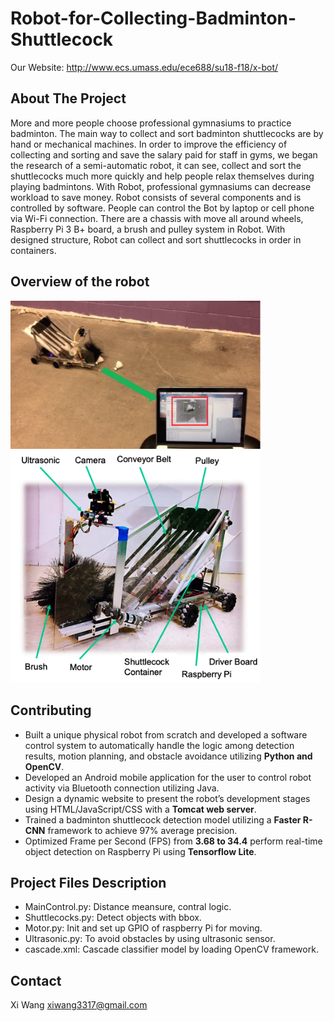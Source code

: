 # Robot-for-Collecting-Badminton-Shuttlecock
Our Website: http://www.ecs.umass.edu/ece688/su18-f18/x-bot/
## About The Project 
More and more people choose professional gymnasiums to practice badminton. The main way to collect and sort badminton shuttlecocks are by hand or mechanical machines. In order to improve the efficiency of collecting and sorting and save the salary paid for staff in gyms, we began the research of a semi-automatic robot, it can see, collect and sort the shuttlecocks much more quickly and help people relax themselves during playing badmintons. With Robot, professional gymnasiums can decrease workload to save money. Robot consists of several components and is controlled by software. People can control the Bot by laptop or cell phone via Wi-Fi connection. There are a chassis with move all around wheels, Raspberry Pi 3 B+ board, a brush and pulley system in Robot. With designed structure, Robot can collect and sort shuttlecocks in order in containers.

## Overview of the robot
<img src="x-bot.png" width=400 alt="robot" />
<img src="mechanicalDesign.png" width=400 alt="robot" />

## Contributing
- Built a unique physical robot from scratch and developed a software control system to automatically handle the logic among detection results, motion planning, and obstacle avoidance utilizing **Python and OpenCV**.
- Developed an Android mobile application for the user to control robot activity via Bluetooth connection utilizing Java.
- Design a dynamic website to present the robot’s development stages using HTML/JavaScript/CSS with a **Tomcat web server**.
- Trained a badminton shuttlecock detection model utilizing a **Faster R-CNN** framework to achieve 97% average precision.
- Optimized Frame per Second (FPS) from **3.68 to 34.4** perform real-time object detection on Raspberry Pi using **Tensorflow Lite**.

## Project Files Description
- MainControl.py: Distance meansure, contral logic. 
- Shuttlecocks.py: Detect objects with bbox.
- Motor.py: Init and set up GPIO of raspberry Pi for moving.
- Ultrasonic.py: To avoid obstacles by using ultrasonic sensor.
- cascade.xml: Cascade classifier model by loading OpenCV framework.

## Contact
Xi Wang xiwang3317@gmail.com
